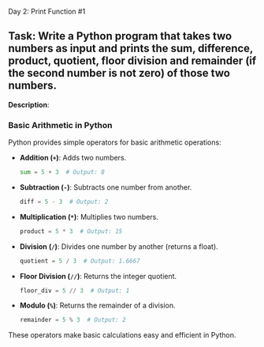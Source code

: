  Day 2: Print Function #1
## **Task**: Write a Python program that takes two numbers as input and prints the sum, difference, product, quotient, floor division and remainder (if the second number is not zero) of those two numbers.

**Description**:
### Basic Arithmetic in Python

Python provides simple operators for basic arithmetic operations:
- **Addition (`+`)**: Adds two numbers.  
  ```python
  sum = 5 + 3  # Output: 8
  ```
- **Subtraction (`-`)**: Subtracts one number from another.  
  ```python
  diff = 5 - 3  # Output: 2
  ```
- **Multiplication (`*`)**: Multiplies two numbers.  
  ```python
  product = 5 * 3  # Output: 15
  ```
- **Division (`/`)**: Divides one number by another (returns a float).  
  ```python
  quotient = 5 / 3  # Output: 1.6667
  ```
- **Floor Division (`//`)**: Returns the integer quotient.  
  ```python
  floor_div = 5 // 3  # Output: 1
  ```
- **Modulo (`%`)**: Returns the remainder of a division.  
  ```python
  remainder = 5 % 3  # Output: 2
  ```
These operators make basic calculations easy and efficient in Python.
